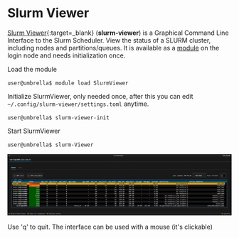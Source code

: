 # Slurm Viewer

[Slurm Viewer](https://gitlab.com/lkeb/slurm_viewer){:target=_blank} (**slurm-viewer**) is a Graphical Command Line
Interface to the Slurm Scheduler. View the status of a SLURM cluster, including nodes and partitions/queues. It is
available as a [module](../../steps/software/index.md) on the login node and needs initialization once.

Load the module

```shell
user@umbrella$ module load SlurmViewer
```

Initialize SlurmViewer, only needed once, after this you can edit `~/.config/slurm-viewer/settings.toml` anytime.

```shell
user@umbrella$ slurm-viewer-init
```

Start SlurmViewer

```shell
user@umbrella$ slurm-Viewer
```

![SlurmViewerExample](SlurmViewerExample.png)

Use 'q' to quit. The interface can be used with a mouse (it's clickable)
